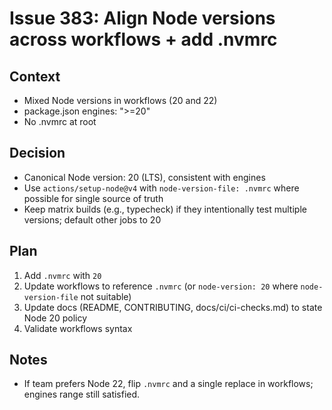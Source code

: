 # Issue 383: Align Node versions across workflows + add .nvmrc

## Context

- Mixed Node versions in workflows (20 and 22)
- package.json engines: ">=20"
- No .nvmrc at root

## Decision

- Canonical Node version: 20 (LTS), consistent with engines
- Use `actions/setup-node@v4` with `node-version-file: .nvmrc` where possible for single source of truth
- Keep matrix builds (e.g., typecheck) if they intentionally test multiple versions; default other jobs to 20

## Plan

1. Add `.nvmrc` with `20`
2. Update workflows to reference `.nvmrc` (or `node-version: 20` where `node-version-file` not suitable)
3. Update docs (README, CONTRIBUTING, docs/ci/ci-checks.md) to state Node 20 policy
4. Validate workflows syntax

## Notes

- If team prefers Node 22, flip `.nvmrc` and a single replace in workflows; engines range still satisfied.
